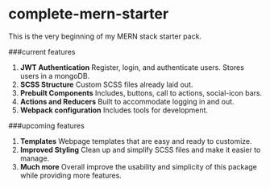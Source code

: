 # complete-mern-starter
This is the very beginning of my MERN stack starter pack.

###current features
1. **JWT Authentication** Register, login, and authenticate users. Stores users in a mongoDB.
2. **SCSS Structure** Custom SCSS files already laid out.
3. **Prebuilt Components** Includes, buttons, call to actions, social-icon bars.
4. **Actions and Reducers** Built to accommodate logging in and out.
5. **Webpack configuration** Includes tools for development.

###upcoming features
1. **Templates** Webpage templates that are easy and ready to customize.
2. **Improved Styling** Clean up and simplify SCSS files and make it easier to manage.
3. **Much more** Overall improve the usability and simplicity of this package while providing more features.
